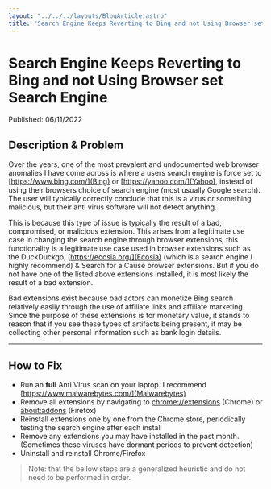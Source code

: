 ```yaml
---
layout: "../../../layouts/BlogArticle.astro"
title: "Search Engine Keeps Reverting to Bing and not Using Browser set Search Engine"
---
```


# Search Engine Keeps Reverting to Bing and not Using Browser set Search Engine

Published: 06/11/2022

## Description & Problem

Over the years, one of the most prevalent and undocumented web browser anomalies I have come across is where a users search engine is force set to [https://www.bing.com/](Bing) or [https://yahoo.com/](Yahoo), instead of using their browsers choice of search engine (most usually Google search). The user will typically correctly conclude that this is a virus or something malicious, but their anti virus software will not detect anything.

This is because this type of issue is typically the result of a bad, compromised, or malicious extension. This arises from a legitimate use case in changing the search engine through browser extensions, this functionality is a legitimate use case used in browser extensions such as the DuckDuckgo, [https://ecosia.org/](Ecosia) (which is a search engine I highly recommend) & Search for a Cause browser extensions. But if you do not have one of the listed above extensions installed, it is most likely the result of a bad extension.

Bad extensions exist because bad actors can monetize Bing search relatively easily through the use of affiliate links and affiliate marketing. Since the purpose of these extensions is for monetary value, it stands to reason that if you see these types of artifacts being present, it may be collecting other personal information such as bank login details.

---

## How to Fix

- Run an **full** Anti Virus scan on your laptop. I recommend [https://www.malwarebytes.com/](Malwarebytes)
- Remove all extensions by navigating to [chrome://extensions](chrome://extensions) (Chrome) or [about:addons](about:addons) (Firefox)
- Reinstall extensions one by one from the Chrome store, periodically testing the search engine after each install
- Remove any extensions you may have installed in the past month. (Sometimes these viruses have dormant periods to prevent detection)
- Uninstall and reinstall Chrome/Firefox

> Note: that the bellow steps are a generalized heuristic and do not need to be performed in order.

